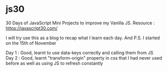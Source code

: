 # js30
30 Days of JavaScript Mini Projects to improve my Vanilla JS. Resource : https://javascript30.com/

I will try use this as a blog to recap what I learn each day. And P.S. I started on the 15th of November

Day 1 : Good, learnt to use data-keys correctly and calling them from JS
Day 2 : Good, learnt "transform-origin" property in css that I had never used before as well as using JS to refresh constantly
